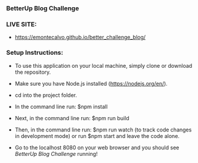 ### BetterUp Blog Challenge

### LIVE SITE:
* https://emontecalvo.github.io/better_challenge_blog/


### Setup Instructions:

* To use this application on your local machine, simply clone or download the repository.

* Make sure you have Node.js installed (https://nodejs.org/en/).

* cd into the project folder.

* In the command line run: $npm install

* Next, in the command line run: $npm run build

* Then, in the command line run: $npm run watch (to track code changes in development mode) or run $npm start and leave the code alone.

* Go to the localhost 8080 on your web browser and you should see *BetterUp Blog Challenge* running!






